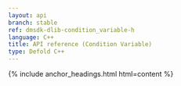 ```yaml
---
layout: api
branch: stable
ref: dmsdk-dlib-condition_variable-h
language: C++
title: API reference (Condition Variable)
type: Defold C++
---
```

{% include anchor_headings.html html=content %}